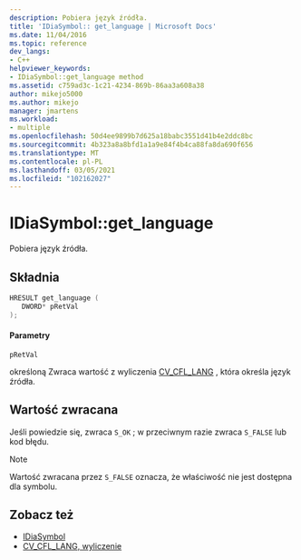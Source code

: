```yaml
---
description: Pobiera język źródła.
title: 'IDiaSymbol:: get_language | Microsoft Docs'
ms.date: 11/04/2016
ms.topic: reference
dev_langs:
- C++
helpviewer_keywords:
- IDiaSymbol::get_language method
ms.assetid: c759ad3c-1c21-4234-869b-86aa3a608a38
author: mikejo5000
ms.author: mikejo
manager: jmartens
ms.workload:
- multiple
ms.openlocfilehash: 50d4ee9899b7d625a18babc3551d41b4e2ddc8bc
ms.sourcegitcommit: 4b323a8a8bfd1a1a9e84f4b4ca88fa8da690f656
ms.translationtype: MT
ms.contentlocale: pl-PL
ms.lasthandoff: 03/05/2021
ms.locfileid: "102162027"
---
```

# <a name="idiasymbolget_language"></a>IDiaSymbol::get_language
Pobiera język źródła.

## <a name="syntax"></a>Składnia

```C++
HRESULT get_language ( 
   DWORD* pRetVal
);
```

#### <a name="parameters"></a>Parametry
 `pRetVal`

określoną Zwraca wartość z wyliczenia [CV_CFL_LANG](../../debugger/debug-interface-access/cv-cfl-lang.md) , która określa język źródła.

## <a name="return-value"></a>Wartość zwracana
 Jeśli powiedzie się, zwraca `S_OK` ; w przeciwnym razie zwraca `S_FALSE` lub kod błędu.

> [!NOTE]
> Wartość zwracana przez `S_FALSE` oznacza, że właściwość nie jest dostępna dla symbolu.

## <a name="see-also"></a>Zobacz też
- [IDiaSymbol](../../debugger/debug-interface-access/idiasymbol.md)
- [CV_CFL_LANG, wyliczenie](../../debugger/debug-interface-access/cv-cfl-lang.md)
